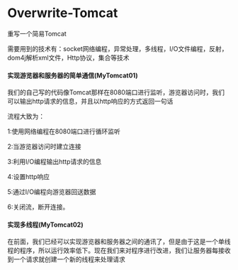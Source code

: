 # Overwrite-Tomcat
重写一个简易Tomcat

需要用到的技术有：socket网络编程，异常处理，多线程，I/O文件编程，反射，dom4j解析xml文件，Http协议，集合等技术

#### 实现游览器和服务器的简单通信(MyTomcat01)
我们的自己写的代码像Tomcat那样在8080端口进行监听，游览器访问时，我们可以输出http请求的信息，并且以http响应的方式返回一句话

流程大致为：

1:使用网络编程在8080端口进行循环监听

2:当游览器访问时建立连接

3:利用I/O编程输出http请求的信息

4:设置http响应

5:通过I/O编程向游览器回送数据

6:关闭流，断开连接。

#### 实现多线程(MyTomcat02)
在前面，我们已经可以实现游览器和服务器之间的通讯了，但是由于这是一个单线程的程序，所以运行效率低下。现在我们来对程序进行改进，我们让服务器每接收到一个请求就创建一个新的线程来处理请求


